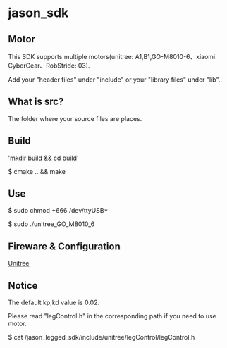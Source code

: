 # jason_sdk

## Motor
This SDK supports multiple motors(unitree: A1,B1,GO-M8010-6、xiaomi: CyberGear、RobStride: 03).

Add your "header files" under "include" or your "library files" under "lib".

## What is src?
The folder where your source files are places.

## Build
'mkdir build && cd build'

$ cmake .. && make

## Use
$ sudo chmod +666 /dev/ttyUSB*

$ sudo ./unitree_GO_M8010_6

## Fireware & Configuration
[Unitree](https://support.unitree.com/home/en/Motor_SDK_Dev_Guide/related_configuration)

## Notice
The default kp,kd value is 0.02.

Please read "legControl.h" in the corresponding path if you need to use motor.

$ cat /jason_legged_sdk/include/unitree/legControl/legControl.h
